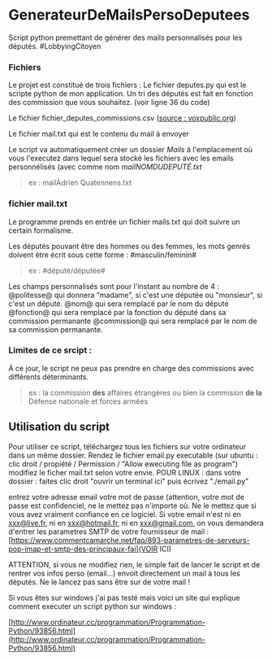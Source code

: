 # GenerateurDeMailsPersoDeputees
Script python premettant de générer des mails personnalisés pour les députés. #LobbyingCitoyen

### Fichiers
Le projet est constitué de trois fichiers : 
Le fichier deputes.py qui est le scripte python de mon application.
Un tri des députés est fait en fonction des commission que vous souhaitez. (voir ligne 36 du code)

Le fichier fichier_deputes_commissions.csv ([source : voxpublic.org](https://www.voxpublic.org/IMG/csv/fichier_deputes_commissions.csv))

Le fichier mail.txt qui est le contenu du mail à envoyer

Le script va automatiquement créer un dossier *Mails* à l'emplacement où vous l'executez dans lequel sera stocké les fichiers avec les emails personnélisés (avec comme nom *mailNOMDUDEPUTÉ.txt*
> ex : mailAdrien Quatennens.txt

### fichier mail.txt
Le programme prends en entrée un fichier mails.txt qui doit suivre un certain formalisme.

Les députés pouvant être des hommes ou des femmes, les mots genrés doivent être écrit sous cette forme : 
#masculin/feminin#
> ex : #député/députée#

Les champs personnalisés sont pour l'instant au nombre de 4 : 
@politesse@ qui donnera "madame", si c'est une députée ou "monsieur", si c'est un député.
@nom@ qui sera remplacé par le nom du député
@fonction@ qui sera remplacé par la fonction du député dans sa commission permanante
@commission@ qui sera remplacé par le nom de sa commission permanante.


### Limites de ce srcipt : 
À ce jour, le script ne peux pas prendre en charge des commissions avec différents déterminants.
> ex : la commission **des** affaires étrangères ou bien la commision **de la** Défense nationale et forces armées

## Utilisation du script
Pour utiliser ce script, téléchargez tous les fichiers sur votre ordinateur dans un même dossier.
Rendez le fichier email.py executable (sur ubuntu : clic droit / propiété / Permission / "Allow ewecuting file as program")
modifiez le ficher mail.txt selon votre envie.
POUR LINUX : dans votre dossier : faites clic droit "ouvrir un terminal ici" puis écrivez "./email.py"

entrez votre adresse email
votre mot de passe (attention, votre mot de passe est confidenciel, ne le mettez pas n'importe où. Ne le mettez que si vous avez vraiment confiance en ce logiciel.
 Si votre email n'est ni en xxx@live.fr, ni en xxx@hotmail.fr, ni en xxx@gmail.com, on vous demandera d'entrer les parametres SMTP de votre fournisseur de mail : [https://www.commentcamarche.net/faq/893-parametres-de-serveurs-pop-imap-et-smtp-des-principaux-fai](VOIR ICI)

ATTENTION, si vous ne modifiez rien, le simple fait de lancer le script et de rentrer vos infos perso (email...) envoit directement un mail à tous les députés. Ne le lancez pas sans être sur de votre mail !


Si vous êtes sur windows j'ai pas testé mais voici un site qui explique comment executer un script python sur windows : 

[http://www.ordinateur.cc/programmation/Programmation-Python/93856.html](http://www.ordinateur.cc/programmation/Programmation-Python/93856.html)
